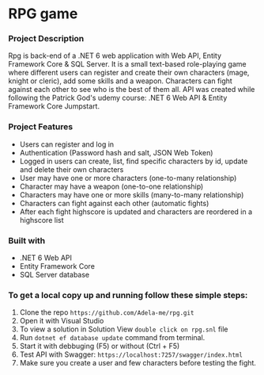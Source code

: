# RPG game

### Project Description
Rpg is back-end of a .NET 6 web application with Web API, Entity Framework Core & SQL Server. It is a small text-based role-playing game where different users can register and create their own characters (mage, knight or cleric), add some skills and a weapon. Characters can fight against each other to see who is the best of them all. API was created while following the Patrick God's udemy course: .NET 6 Web API & Entity Framework Core Jumpstart.

### Project Features
- Users can register and log in
- Authentication (Password hash and salt, JSON Web Token)
- Logged in users can create, list, find specific characters by id, update and delete their own characters
- User may have one or more characters (one-to-many relationship)
- Character may have a weapon (one-to-one relationship)
- Characters may have one or more skills (many-to-many relationship) 
- Characters can fight against each other (automatic fights)
- After each fight highscore is updated and characters are reordered in a highscore list

### Built with
- .NET 6 Web API
- Entity Framework Core
- SQL Server database

### To get a local copy up and running follow these simple steps:
1. Clone the repo `https://github.com/Adela-me/rpg.git`
2. Open it with Visual Studio
3. To view a solution in Solution View `double click on rpg.snl` file
4. Run `dotnet ef database update` command from terminal.
5. Start it with debbuging (F5) or without (Ctrl + F5)
6. Test API with Swagger: `https://localhost:7257/swagger/index.html`
7. Make sure you create a user and few characters before testing the fight.

